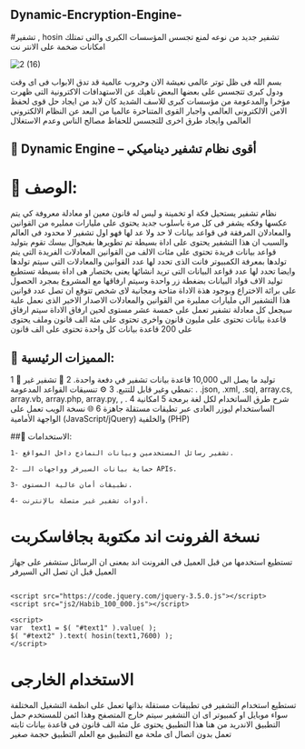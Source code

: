 ## Dynamic-Encryption-Engine-
#تشفير  , hosin
تشفير جديد من نوعه لمنع تجسس المؤسسات الكبرى والتى تمتلك امكانات ضخمة على الانتر نت 

![2 (16)](https://github.com/user-attachments/assets/fd9d0c13-8231-44a6-8e84-6a161d555f61)

 بسم الله فى ظل  توتر عالمى نعيشة الان وحروب عالمية قد تدق الابواب فى اى وقت ودول كبرى تتجسس على بعضها البعض ناهيك عن الاستهدافات الاكترونية التى ظهرت مؤخرا والمدعومة من مؤسسات كبرى للاسف الشديد  كان لابد من ايجاد حل قوى لحفظ الامن الالكترونى العالمى واجبار القوى المتناحرة عالميا من البعد عن النظام الالكترونى العالمى وايجاد طرق اخرى للتجسس للحفاظ مصالح الناس  وعدم الاستغلال 

## 🔸 Dynamic  Engine – أقوى نظام تشفير ديناميكي
# 🔸 الوصف:
نظام تشفير يستحيل فكة او تخمينة و ليس له قانون معين او معادلة معروفة كي يتم عكسها وفكه يشفر فى كل مرة باسلوب جديد يحتوى على مليارات ممليره من القوانين والمعادلان المرفقة فى قواعد بيانات لا حد ولا عد لها فهو اول تشفير لا محدود فى العالم  والسبب ان هذا التشفير يحتوى على اداة بسيطة تم تطويرها بفيجوال بيسك تقوم بتوليد قواعد بيانات فريدة تحتوى على مئات الالف من القوانين المعادلات الفريدة التى يتم تولدها بمعرفة الكمبيوتر  فانت الذى تحدد لها عدد القوانين والمعادلات التى سيتم تولدها وايضا تحدد لها عدد قواعد البيانات التى تريد انشائها يعنى بختصار هى اداة بسيطة تستطيع توليد الاف قواد البيانات بضغطة زر واحدة وسيتم ارفاقها مع المشروع بمجرد الحصول على برائة الاختراع وبوجود هذة الاداة متاحة ومجانية لاى شخص  تتوقع ان تصل عدد قوانين هذا التشفير الى مليارات ممليرة من القوانين والمعادلات الاصدار الاخير الذى نعمل علية سيجعل كل معادلة تشفير تعمل على خمسة عشر مستوى لحين ارفاق الاداة سيتم ارفاق قاعدة بيانات تحتوى على مليون قانون واخرى تحتوى على مئة الف قانون وملف يحتوى على 200 قاعدة بيانات كل واحدة تحتوى على الف قانون 


## 🔸 المميزات الرئيسية:

1 🔁  توليد ما يصل الى 10,000 قاعدة بيانات تشفير في دفعة واحدة.
2 🧠 تشفير غير نمطي وغير قابل للتتبع.
3 ⚙️ تنسيقات القواعد المدعومة: .  .json, .xml, .sql, array.cs, array.vb, array.php, array.py, , .
4 شرح طرق الساتخدام لكل لغة برمجة 
5 امكانية الساستخدام ليوزر العادى عبر تطيقات مستقلة جاهزة 
6 🌐 نسخة الويب تعمل على الواجهة الأمامية (JavaScript/jQuery) والخلفية (PHP)  




##🔸 الاستخدامات:

    1- تشفير رسائل المستخدمين وبيانات النماذج داخل المواقع.
    
    2- حماية بيانات السيرفر وواجهات الـ APIs.
    
    3- تطبيقات أمان عالية المستوى.
    
    4- أدوات تشفير غير متصلة بالإنترنت.


#  نسخة الفرونت اند مكتوبة بجافاسكربت  
تستطيع استخدمها من قبل العميل فى الفرونت اند بمعنى ان الرسائل ستشفر على جهاز العميل قبل ان تصل الى السيرفر 

```

<script src="https://code.jquery.com/jquery-3.5.0.js"></script>
<script src="js2/Habib_100_000.js"></script>

<script>
var  text1 = $( "#text1" ).value( );
$( "#text2" ).text( hosin(text1,7600) );
</script> 

```

# الاستخدام الخارجى 

تستطيع استخدام التشفير فى تطبيقات مستقلة بذاتها تعمل على انظمة التشغيل المختلفة سواء موبايل او كمبيوتر اى ان التشفير سيتم خارج المتصفح وهذا ائمن للمستخدم 
حمل التطبيق الاندريد من هنا هذا التطبيق يحتوى عل مئة الف قانون فى قاعدة بيانات ثابته تعمل بدون اتصال اى ملحة مع التطبيق مع العلم التطبيق حجمة صغير 




















    
